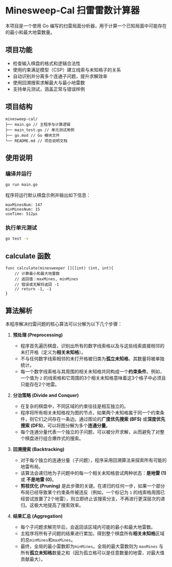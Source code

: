 # Minesweep-Cal 扫雷雷数计算器

本项目是一个使用 Go 编写的扫雷局面分析器，用于计算一个已知局面中可能存在的最小和最大地雷数量。

## 项目功能

- 检查输入棋盘的格式和逻辑合法性
- 使用约束满足模型（CSP）建立线索与未知格子的关系
- 自动识别并分离多个连通子问题，提升求解效率
- 使用回溯搜索求解最大与最小地雷数
- 支持单元测试，涵盖正常与错误样例

## 项目结构
```
minesweep-cal/
├── main.go // 主程序与计算逻辑
├── main_test.go // 单元测试用例
├── go.mod // Go 模块文件
└── README.md // 项目说明文档
```

## 使用说明
### 编译并运行

```bash
go run main.go
```

程序将运行默认棋盘示例并输出如下信息：
```
maxMinesNum: 147
minMinesNum: 15
useTime: 512μs
```

### 执行单元测试

```bash
go test -v
```

## calculate 函数
```
func calculate(minesweeper [][]int) (int, int){
    // 计算最小和最大地雷数
    // 返回值：maxMines, minMines
    // 错误或无解将返回 -1
    // return -1, -1
}
```

## 算法解析

本程序解决扫雷问题的核心算法可以分解为以下几个步骤：

1.  **预处理 (Preprocessing)**
    * 程序首先遍历棋盘，识别出所有的数字线索格以及与这些线索直接相邻的未打开格（定义为**相关未知格**）。
    * 不与任何数字线索相邻的未打开格被归类为**孤立未知格**，其数量将被单独统计。
    * 每一个数字线索格与其周围的相关未知格共同构成一个**约束条件**。例如，一个值为 `2` 的线索格和它周围的3个相关未知格意味着这3个格子中必须且只能存在2个地雷。

2.  **分治策略 (Divide and Conquer)**
    * 在复杂的棋盘中，不同区域的约束往往是相互独立的。
    * 程序将所有相关未知格视为图的节点，如果两个未知格属于同一个约束条件，则它们之间存在一条边。通过图论的**广度优先搜索 (BFS)** 或**深度优先搜索 (DFS)**，可以将图分解为多个**连通分量**。
    * 每个连通分量代表一个独立的子问题，可以被分开求解，从而避免了对整个棋盘进行组合爆炸式的搜索。

3.  **回溯搜索 (Backtracking)**
    * 对于每个独立的连通分量（子问题），程序采用回溯算法来探索所有可能的地雷布局。
    * 该算法会递归地为子问题中的每一个相关未知格尝试两种状态：**是地雷 (1)** 或 **不是地雷 (0)**。
    * **剪枝优化 (Pruning)** 是此步骤的关键。在递归的任何一步，如果一个部分布局已经导致某个约束条件被违反（例如，一个标记为 `1` 的线索格周围已经尝试放置了2个地雷），则立即终止该搜索分支，不再进行更深层次的递归。这极大地提高了搜索效率。

4.  **结果汇总 (Aggregation)**
    * 每个子问题求解完毕后，会返回该区域内可能的最小和最大地雷数。
    * 主程序将所有子问题的结果进行累加，得到整个棋盘所有**相关未知格**区域的总`minMines`和`maxMines`。
    * 最终，全局的最小雷数即为`minMines`。全局的最大雷数则为 `maxMines` 与所有**孤立未知格**数量之和（因为孤立格可以是任意数量的地雷，对最大值贡献最大）。
